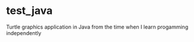# test_java

Turtle graphics application in Java from the time when I learn progamming independently